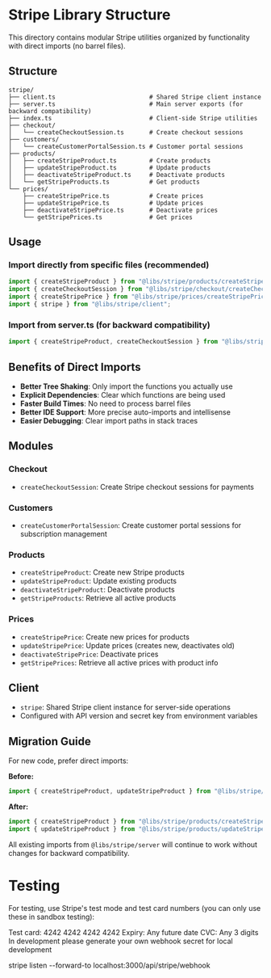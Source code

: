 # Stripe Library Structure

This directory contains modular Stripe utilities organized by functionality with direct imports (no barrel files).

## Structure

```
stripe/
├── client.ts                          # Shared Stripe client instance
├── server.ts                          # Main server exports (for backward compatibility)
├── index.ts                           # Client-side Stripe utilities
├── checkout/
│   └── createCheckoutSession.ts       # Create checkout sessions
├── customers/
│   └── createCustomerPortalSession.ts # Customer portal sessions
├── products/
│   ├── createStripeProduct.ts         # Create products
│   ├── updateStripeProduct.ts         # Update products
│   ├── deactivateStripeProduct.ts     # Deactivate products
│   └── getStripeProducts.ts           # Get products
└── prices/
    ├── createStripePrice.ts           # Create prices
    ├── updateStripePrice.ts           # Update prices
    ├── deactivateStripePrice.ts       # Deactivate prices
    └── getStripePrices.ts             # Get prices
```

## Usage

### Import directly from specific files (recommended)
```typescript
import { createStripeProduct } from "@libs/stripe/products/createStripeProduct";
import { createCheckoutSession } from "@libs/stripe/checkout/createCheckoutSession";
import { createStripePrice } from "@libs/stripe/prices/createStripePrice";
import { stripe } from "@libs/stripe/client";
```

### Import from server.ts (for backward compatibility)
```typescript
import { createStripeProduct, createCheckoutSession } from "@libs/stripe/server";
```

## Benefits of Direct Imports

- **Better Tree Shaking**: Only import the functions you actually use
- **Explicit Dependencies**: Clear which functions are being used
- **Faster Build Times**: No need to process barrel files
- **Better IDE Support**: More precise auto-imports and intellisense
- **Easier Debugging**: Clear import paths in stack traces

## Modules

### Checkout
- `createCheckoutSession`: Create Stripe checkout sessions for payments

### Customers
- `createCustomerPortalSession`: Create customer portal sessions for subscription management

### Products
- `createStripeProduct`: Create new Stripe products
- `updateStripeProduct`: Update existing products
- `deactivateStripeProduct`: Deactivate products
- `getStripeProducts`: Retrieve all active products

### Prices
- `createStripePrice`: Create new prices for products
- `updateStripePrice`: Update prices (creates new, deactivates old)
- `deactivateStripePrice`: Deactivate prices
- `getStripePrices`: Retrieve all active prices with product info

## Client
- `stripe`: Shared Stripe client instance for server-side operations
- Configured with API version and secret key from environment variables

## Migration Guide

For new code, prefer direct imports:

**Before:**
```typescript
import { createStripeProduct, updateStripeProduct } from "@libs/stripe/server";
```

**After:**
```typescript
import { createStripeProduct } from "@libs/stripe/products/createStripeProduct";
import { updateStripeProduct } from "@libs/stripe/products/updateStripeProduct";
```

All existing imports from `@libs/stripe/server` will continue to work without changes for backward compatibility.


# Testing
For testing, use Stripe's test mode and test card numbers (you can only use these in sandbox testing):

Test card: 4242 4242 4242 4242
Expiry: Any future date
CVC: Any 3 digits
In development please generate your own webhook secret for local development

stripe listen --forward-to localhost:3000/api/stripe/webhook